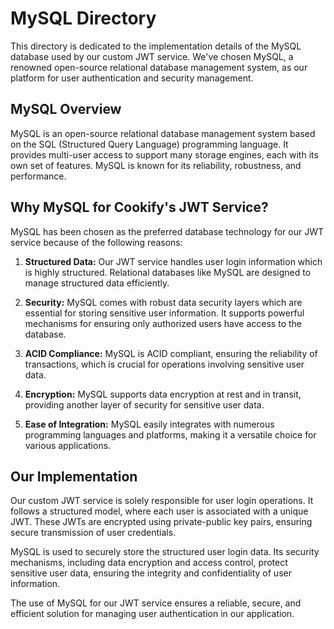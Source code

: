 # MySQL Directory

This directory is dedicated to the implementation details of the MySQL database used by our custom JWT service. We've chosen MySQL, a renowned open-source relational database management system, as our platform for user authentication and security management.

## MySQL Overview

MySQL is an open-source relational database management system based on the SQL (Structured Query Language) programming language. It provides multi-user access to support many storage engines, each with its own set of features. MySQL is known for its reliability, robustness, and performance.

## Why MySQL for Cookify's JWT Service?

MySQL has been chosen as the preferred database technology for our JWT service because of the following reasons:

1. **Structured Data:** Our JWT service handles user login information which is highly structured. Relational databases like MySQL are designed to manage structured data efficiently.

2. **Security:** MySQL comes with robust data security layers which are essential for storing sensitive user information. It supports powerful mechanisms for ensuring only authorized users have access to the database.

3. **ACID Compliance:** MySQL is ACID compliant, ensuring the reliability of transactions, which is crucial for operations involving sensitive user data.

4. **Encryption:** MySQL supports data encryption at rest and in transit, providing another layer of security for sensitive user data.

5. **Ease of Integration:** MySQL easily integrates with numerous programming languages and platforms, making it a versatile choice for various applications.

## Our Implementation

Our custom JWT service is solely responsible for user login operations. It follows a structured model, where each user is associated with a unique JWT. These JWTs are encrypted using private-public key pairs, ensuring secure transmission of user credentials.

MySQL is used to securely store the structured user login data. Its security mechanisms, including data encryption and access control, protect sensitive user data, ensuring the integrity and confidentiality of user information.

The use of MySQL for our JWT service ensures a reliable, secure, and efficient solution for managing user authentication in our application.
